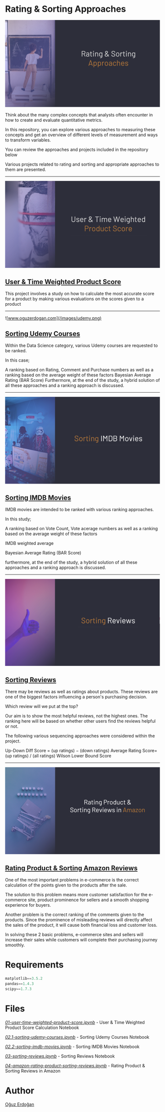 # Rating & Sorting Approaches

![IMAGE](/images/approaches.png)

Think about the many complex concepts that analysts often encounter in how to create and evaluate quantitative metrics. 

In this repository, you can explore various approaches to measuring these concepts and get an overview of different levels of measurement and ways to transform variables. 

You can review the approaches and projects included in the repository below

Various projects related to rating and sorting and appropriate approaches to them are presented.

---
![Product Rating](images/product-rating.png)
## [User & Time Weighted Product Score](01-rating-products/01-user-time-weighted-product-score.ipynb)

This project involves a study on how to calculate the most accurate score for a product by making various evaluations on the scores given to a product

---
![www.oguzerdogan.com](/images/udemy.png)
## [Sorting Udemy Courses](02-product-sorting/02.1-sorting-udemy-courses/README.md)

Within the Data Science category, various Udemy courses are requested to be ranked.

In this case;

A ranking based on Rating, Comment and Purchase numbers as well as a ranking based on the average weight of these factors
Bayesian Average Rating (BAR Score)
Furthermore, at the end of the study, a hybrid solution of all these approaches and a ranking approach is discussed.

---
![SortingImdb](/images/imdb-project.png)
## [Sorting IMDB Movies](02-product-sorting/02.2-sorting-imdb-movies/README.md)

IMDB movies are intended to be ranked with various ranking approaches.

In this study;

A ranking based on Vote Count, Vote acerage numbers as well as a ranking based on the average weight of these factors

IMDB weighted average

Bayesian Average Rating (BAR Score)

furthermore, at the end of the study, a hybrid solution of all these approaches and a ranking approach is discussed.

---
![SortingReviews](/images/sorting-reviews.png)
## [Sorting Reviews](03-sorting-reviews/README.md)

There may be reviews as well as ratings about products. These reviews are one of the biggest factors influencing a person's purchasing decision.

Which review will we put at the top?

Our aim is to show the most helpful reviews, not the highest ones. The ranking here will be based on whether other users find the reviews helpful or not.

The following various sequencing approaches were considered within the project.

Up-Down Diff Score = (up ratings) − (down ratings)
Average Rating Score= (up ratings) / (all ratings)
Wilson Lower Bound Score

---
![IMAGE](/images/project1.png)
## [Rating Product & Sorting Amazon Reviews](04-amazon-rating-product-sorting-reviews/README.md)

One of the most important problems in e-commerce is the correct calculation of the points given to the products after the sale.

The solution to this problem means more customer satisfaction for the e-commerce site, product prominence for sellers and a smooth shopping experience for buyers.

Another problem is the correct ranking of the comments given to the products. Since the prominence of misleading reviews will directly affect the sales of the product, it will cause both financial loss and customer loss.

In solving these 2 basic problems, e-commerce sites and sellers will increase their sales while customers will complete their purchasing journey smoothly.


# Requirements

```python
matplotlib==3.5.2
pandas==1.4.3
scipy==1.7.3
```

# **Files**

*[01-user-time-weighted-product-score.ipynb](https://github.com/oguzerdo/rating-sorting-approaches/blob/main/01-rating-products/01-user-time-weighted-product-score.ipynb) -* User & Time Weighted Product Score Calculation Notebook

*[02.1-sorting-udemy-courses.ipynb](https://github.com/oguzerdo/rating-sorting-approaches/blob/main/02-product-sorting/02.1-sorting-udemy-courses/2.1-sorting-udemy-courses.ipynb) -* Sorting Udemy Courses Notebook

*[02.2-sorting-imdb-movies.ipynb](https://github.com/oguzerdo/rating-sorting-approaches/blob/main/02-product-sorting/02.2-sorting-imdb-movies/2.2-sorting-imdb-movies.ipynb) -* Sorting IMDB Movies Notebook

*[03-sorting-reviews.ipynb](https://github.com/oguzerdo/rating-sorting-approaches/blob/main/03-sorting-reviews/03-sorting-reviews.ipynb) -* Sorting Reviews Notebook

*[04-amazon-rating-product-sorting-reviews.ipynb](https://github.com/oguzerdo/rating-sorting-approaches/blob/main/04-amazon-rating-product-sorting-reviews/04-amazon-rating-product-sorting-reviews.ipynb) -* Rating Product & Sorting Reviews in Amazon

# Author

[Oğuz Erdoğan](http://www.oguzerdogan.com)
